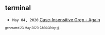 ## terminal


* <code>May 04, 2020</code> [Case-Insensitive Grep - Again](2020-05-04T11-44-37-case-insensitive-grep---again.md)

<sup><sub>generated 23 May 2020 23:10:39 by <a href='https://github.com/senorprogrammer/til'>til</a></sub></sup>
